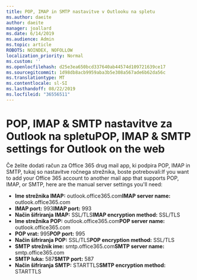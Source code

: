 ```yaml
---
title: POP, IMAP in SMTP nastavitve v Outlooku na spletu
ms.author: daeite
author: daeite
manager: joallard
ms.date: 6/14/2019
ms.audience: Admin
ms.topic: article
ROBOTS: NOINDEX, NOFOLLOW
localization_priority: Normal
ms.custom: ''
ms.openlocfilehash: d25e3ea650bcd337640ab44574d109721639ce17
ms.sourcegitcommit: 1d98db8acb9959aba3b5e308a567ade6b62da56c
ms.translationtype: MT
ms.contentlocale: sl-SI
ms.lasthandoff: 08/22/2019
ms.locfileid: "36556511"
---
```

# <a name="pop-imap--smtp-settings-for-outlook-on-the-web"></a><span data-ttu-id="1d957-102">POP, IMAP & SMTP nastavitve za Outlook na spletu</span><span class="sxs-lookup"><span data-stu-id="1d957-102">POP, IMAP & SMTP settings for Outlook on the web</span></span>

<span data-ttu-id="1d957-103">Če želite dodati račun za Office 365 drug mail app, ki podpira POP, IMAP in SMTP, tukaj so nastavitve ročnega strežnika, boste potrebovali:</span><span class="sxs-lookup"><span data-stu-id="1d957-103">If you want to add your Office 365 account to another mail app that supports POP, IMAP, or SMTP, here are the manual server settings you'll need:</span></span>
  
- <span data-ttu-id="1d957-104">**Ime strežnika IMAP:** outlook.office365.com</span><span class="sxs-lookup"><span data-stu-id="1d957-104">**IMAP server name:** outlook.office365.com</span></span>
- <span data-ttu-id="1d957-105">**IMAP port:** 993</span><span class="sxs-lookup"><span data-stu-id="1d957-105">**IMAP port:** 993</span></span>
- <span data-ttu-id="1d957-106">**Način šifriranja IMAP:** SSL/TLS</span><span class="sxs-lookup"><span data-stu-id="1d957-106">**IMAP encryption method:** SSL/TLS</span></span>
- <span data-ttu-id="1d957-107">**Ime strežnika POP:** outlook.office365.com</span><span class="sxs-lookup"><span data-stu-id="1d957-107">**POP server name:** outlook.office365.com</span></span>  
- <span data-ttu-id="1d957-108">**POP vrat:** 995</span><span class="sxs-lookup"><span data-stu-id="1d957-108">**POP port:** 995</span></span>  
- <span data-ttu-id="1d957-109">**Način šifriranja POP:** SSL/TLS</span><span class="sxs-lookup"><span data-stu-id="1d957-109">**POP encryption method:** SSL/TLS</span></span>  
- <span data-ttu-id="1d957-110">**SMTP strežnik ime:** smtp.office365.com</span><span class="sxs-lookup"><span data-stu-id="1d957-110">**SMTP server name:** smtp.office365.com</span></span>
- <span data-ttu-id="1d957-111">**SMTP luka:** 587</span><span class="sxs-lookup"><span data-stu-id="1d957-111">**SMTP port:** 587</span></span>
- <span data-ttu-id="1d957-112">**Način šifriranja SMTP:** STARTTLS</span><span class="sxs-lookup"><span data-stu-id="1d957-112">**SMTP encryption method:** STARTTLS</span></span>